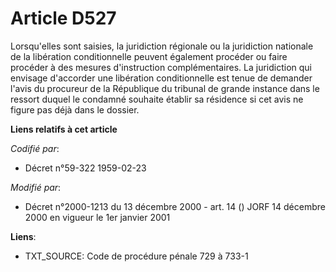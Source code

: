 # Article D527

Lorsqu'elles sont saisies, la juridiction régionale ou la juridiction nationale de la libération conditionnelle peuvent
également procéder ou faire procéder à des mesures d'instruction complémentaires. La juridiction qui envisage d'accorder une
libération conditionnelle est tenue de demander l'avis du procureur de la République du tribunal de grande instance dans le
ressort duquel le condamné souhaite établir sa résidence si cet avis ne figure pas déjà dans le dossier.

**Liens relatifs à cet article**

_Codifié par_:

  - Décret n°59-322 1959-02-23

_Modifié par_:

  - Décret n°2000-1213 du 13 décembre 2000 - art. 14 () JORF 14 décembre 2000 en vigueur le 1er janvier 2001

**Liens**:

  - TXT_SOURCE: Code de procédure pénale 729 à 733-1
